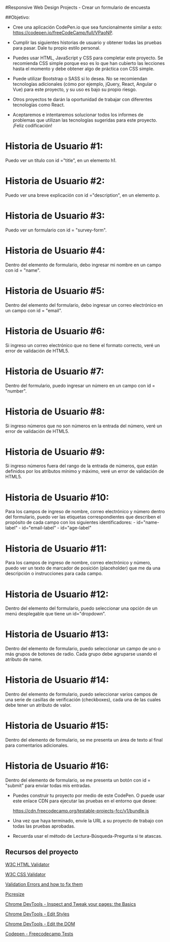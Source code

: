 #Responsive Web Design Projects - Crear un formulario de encuesta

##Objetivo:
- Cree una aplicación CodePen.io que sea funcionalmente similar a esto:  https://codepen.io/freeCodeCamp/full/VPaoNP.

- Cumplir las siguientes historias de usuario y obtener todas las pruebas para pasar. Dale tu propio estilo personal.

- Puedes usar HTML, JavaScript y CSS para completar este proyecto. Se recomienda CSS simple porque eso es lo que han cubierto las lecciones hasta el momento y debe obtener algo de práctica con CSS simple.

- Puede utilizar Bootstrap o SASS si lo desea. No se recomiendan tecnologías adicionales (cómo por ejemplo, jQuery, React, Angular o Vue) para este proyecto, y su uso es bajo su propio riesgo.

- Otros proyectos te darán la oportunidad de trabajar con diferentes tecnologías como React. 

- Aceptaremos e intentaremos solucionar todos los informes de problemas que utilizan las tecnologías sugeridas para este proyecto. ¡Feliz codificación!

# Historia de Usuario #1:
Puedo ver un título con id ="title", en un elemento h1.

# Historia de Usuario #2:
Puedo ver una breve explicación con id ="description", en un elemento p.

# Historia de Usuario #3:
Puedo ver un formulario con id = "survey-form".

# Historia de Usuario #4:
Dentro del elemento de formulario, debo ingresar mi nombre en un campo con id = "name".

# Historia de Usuario #5:
Dentro del elemento del formulario, debo ingresar un correo electrónico en un campo con id = "email".

# Historia de Usuario #6:
Si ingreso un correo electrónico que no tiene el formato correcto, veré un error de validación de HTML5.

# Historia de Usuario #7:
Dentro del formulario, puedo ingresar un número en un campo con id = "number".

# Historia de Usuario #8:
Si ingreso números que no son números en la entrada del número, veré un error de validación de HTML5.

# Historia de Usuario #9:
Si ingreso números fuera del rango de la entrada de números, que están definidos por los atributos mínimo y máximo, veré un error de validación de HTML5.

# Historia de Usuario #10:
Para los campos de ingreso de nombre, correo electrónico y número dentro del formulario, puedo ver las etiquetas correspondientes que describen el propósito de cada campo con los siguientes identificadores: 
    - id="name-label" 
    - id="email-label" 
    - id="age-label"

# Historia de Usuario #11:
Para los campos de ingreso de nombre, correo electrónico y número, puedo ver un texto de marcador de posición (placeholder) que me da una descripción o instrucciones para cada campo.

# Historia de Usuario #12:
Dentro del elemento del formulario, puedo seleccionar una opción de un menú desplegable que tiene un id="dropdown".

# Historia de Usuario #13:
Dentro del elemento de formulario, puedo seleccionar un campo de uno o más grupos de botones de radio. Cada grupo debe agruparse usando el atributo de name.

# Historia de Usuario #14:
Dentro del elemento de formulario, puedo seleccionar varios campos de una serie de casillas de verificación (checkboxes), cada una de las cuales debe tener un atributo de valor.

# Historia de Usuario #15:
Dentro del elemento de formulario, se me presenta un área de texto al final para comentarios adicionales.

# Historia de Usuario #16:
Dentro del elemento de formulario, se me presenta un botón con id = "submit" para enviar todas mis entradas.

- Puedes construir tu proyecto por medio de este CodePen. O puede usar este enlace CDN para ejecutar las pruebas en el entorno que desee:

    https://cdn.freecodecamp.org/testable-projects-fcc/v1/bundle.js

- Una vez que haya terminado, envíe la URL a su proyecto de trabajo con todas las pruebas aprobadas.

- Recuerda usar el método de Lectura-Búsqueda-Pregunta si te atascas.

## Recursos del proyecto

[W3C HTML Validator](https://validator.w3.org/#validate_by_input)

[W3C CSS Validator](https://jigsaw.w3.org/css-validator/#validate_by_input)

[Validation Errors and how to fix them](http://line25.com/articles/10-common-validation-errors-and-how-to-fix-them)

[Picresize](http://picresize.com/)

[Chrome DevTools - Inspect and Tweak your pages: the Basics](https://developers.google.com/web/tools/chrome-devtools/iterate/inspect-styles/basics?hl=en)

[Chrome DevTools - Edit Styles](https://developers.google.com/web/tools/chrome-devtools/iterate/inspect-styles/edit-styles)

[Chrome DevTools - Edit the DOM](https://developers.google.com/web/tools/chrome-devtools/iterate/inspect-styles/edit-dom)

[Codepen - Freecodecamp Tests]()